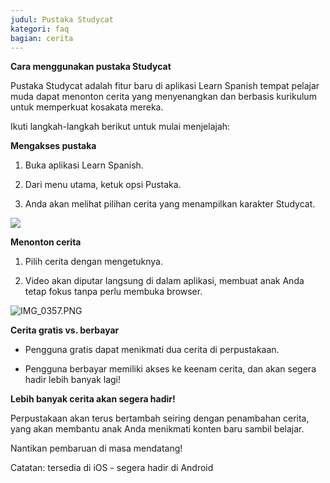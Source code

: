 ```yaml
---
judul: Pustaka Studycat
kategori: faq
bagian: cerita
---
```

**Cara menggunakan pustaka Studycat**

Pustaka Studycat adalah fitur baru di aplikasi Learn Spanish tempat pelajar muda dapat menonton cerita yang menyenangkan dan berbasis kurikulum untuk memperkuat kosakata mereka.

Ikuti langkah-langkah berikut untuk mulai menjelajah:

**Mengakses pustaka**

1. Buka aplikasi Learn Spanish.

2. Dari menu utama, ketuk opsi Pustaka.

3. Anda akan melihat pilihan cerita yang menampilkan karakter Studycat.

![](https://help.Studycat.com/hc/article_attachments/38812096342041)

**Menonton cerita**

1. Pilih cerita dengan mengetuknya.

2. Video akan diputar langsung di dalam aplikasi, membuat anak Anda tetap fokus tanpa perlu membuka browser.

![IMG_0357.PNG](https://help.Studycat.com/hc/article_attachments/38812096344217)

**Cerita gratis vs. berbayar**

* Pengguna gratis dapat menikmati dua cerita di perpustakaan.

* Pengguna berbayar memiliki akses ke keenam cerita, dan akan segera hadir lebih banyak lagi!

**Lebih banyak cerita akan segera hadir!**

Perpustakaan akan terus bertambah seiring dengan penambahan cerita, yang akan membantu anak Anda menikmati konten baru sambil belajar.

Nantikan pembaruan di masa mendatang!

Catatan: tersedia di iOS \- segera hadir di Android